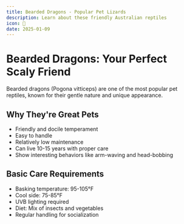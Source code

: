 ```yaml
---
title: Bearded Dragons - Popular Pet Lizards
description: Learn about these friendly Australian reptiles
icon: 🦎
date: 2025-01-09
---
```


# Bearded Dragons: Your Perfect Scaly Friend

Bearded dragons (Pogona vitticeps) are one of the most popular pet reptiles, known for their gentle nature and unique appearance.

## Why They're Great Pets

- Friendly and docile temperament
- Easy to handle
- Relatively low maintenance
- Can live 10-15 years with proper care
- Show interesting behaviors like arm-waving and head-bobbing

## Basic Care Requirements

- Basking temperature: 95-105°F
- Cool side: 75-85°F
- UVB lighting required
- Diet: Mix of insects and vegetables
- Regular handling for socialization